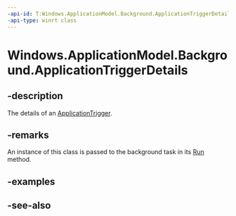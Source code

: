 ----api-id: T:Windows.ApplicationModel.Background.ApplicationTriggerDetails
-api-type: winrt class
---<!-- Class syntax.public class ApplicationTriggerDetails : Windows.ApplicationModel.Background.IApplicationTriggerDetails--># Windows.ApplicationModel.Background.ApplicationTriggerDetails## -descriptionThe details of an [ApplicationTrigger](applicationtrigger.md).## -remarksAn instance of this class is passed to the background task in its [Run](ibackgroundtask_run.md) method.## -examples## -see-also